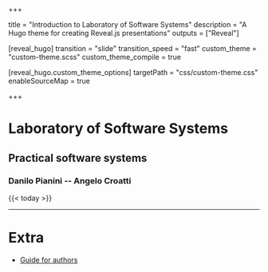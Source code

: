  
+++

title = "Introduction to Laboratory of Software Systems"
description = "A Hugo theme for creating Reveal.js presentations"
outputs = ["Reveal"]

[reveal_hugo]
transition = "slide"
transition_speed = "fast"
custom_theme = "custom-theme.scss"
custom_theme_compile = true

[reveal_hugo.custom_theme_options]
targetPath = "css/custom-theme.css"
enableSourceMap = true

+++

# Laboratory of Software Systems

## Practical software systems

### Danilo Pianini -- Angelo Croatti

{{< today >}}

---

# Extra

* [Guide for authors](guide)

